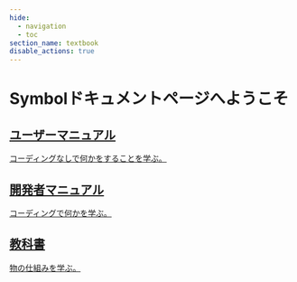 ```yaml
---
hide:
  - navigation
  - toc
section_name: textbook
disable_actions: true
---
```


# Symbolドキュメントページへようこそ

<div class="grid">

<div class="card">
<a href="userbook/intro/index.html" class="userbook">
  <div></div>
  <h2>ユーザーマニュアル</h2>
  <p>コーディングなしで何かをすることを学ぶ。</p>
</a>
</div>

<div class="card">
<a href="devbook/0.introduction/index.html" class="devbook">
  <div></div>
  <h2>開発者マニュアル</h2>
  <p>コーディングで何かを学ぶ。</p>
</a>
</div>

<div class="card">
<a href="textbook/intro/index.html" class="textbook">
  <div></div>
  <h2>教科書</h2>
  <p>物の仕組みを学ぶ。</p>
</a>
</div>

</div>

<style>
.md-tabs, .md-source-file {
    display:none;
}
.md-main {
    overflow: hidden;
}
.md-typeset .grid {
    gap: 0;
}
</style>
